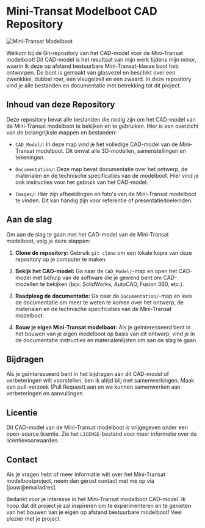# Mini-Transat Modelboot CAD Repository

![Mini-Transat Modelboot](mini_transat_model.png)

Welkom bij de Git-repository van het CAD-model voor de Mini-Transat modelboot! Dit CAD-model is het resultaat van mijn werk tijdens mijn minor, waarin ik deze op afstand bestuurbare Mini-Transat-klasse boot heb ontworpen. De boot is gemaakt van glasvezel en beschikt over een zwenkkiel, dubbel roer, een vleugelzeil en een zwaard. In deze repository vind je alle bestanden en documentatie met betrekking tot dit project.

## Inhoud van deze Repository

Deze repository bevat alle bestanden die nodig zijn om het CAD-model van de Mini-Transat modelboot te bekijken en te gebruiken. Hier is een overzicht van de belangrijkste mappen en bestanden:

- `CAD_Model/`: In deze map vind je het volledige CAD-model van de Mini-Transat modelboot. Dit omvat alle 3D-modellen, samenstellingen en tekeningen.

- `Documentation/`: Deze map bevat documentatie over het ontwerp, de materialen en de technische specificaties van de modelboot. Hier vind je ook instructies voor het gebruik van het CAD-model.

- `Images/`: Hier zijn afbeeldingen en foto's van de Mini-Transat modelboot te vinden. Dit kan handig zijn voor referentie of presentatiedoeleinden.

## Aan de slag

Om aan de slag te gaan met het CAD-model van de Mini-Transat modelboot, volg je deze stappen:

1. **Clone de repository:** Gebruik `git clone` om een lokale kopie van deze repository op je computer te maken.

2. **Bekijk het CAD-model:** Ga naar de `CAD_Model/`-map en open het CAD-model met behulp van de software die je gewend bent om CAD-modellen te bekijken (bijv. SolidWorks, AutoCAD, Fusion 360, etc.).

3. **Raadpleeg de documentatie:** Ga naar de `Documentation/`-map en lees de documentatie om meer te weten te komen over het ontwerp, de materialen en de technische specificaties van de Mini-Transat modelboot.

4. **Bouw je eigen Mini-Transat modelboot:** Als je geïnteresseerd bent in het bouwen van je eigen modelboot op basis van dit ontwerp, vind je in de documentatie instructies en materialenlijsten om aan de slag te gaan.

## Bijdragen

Als je geïnteresseerd bent in het bijdragen aan dit CAD-model of verbeteringen wilt voorstellen, ben ik altijd blij met samenwerkingen. Maak een pull-verzoek (Pull Request) aan en we kunnen samenwerken aan verbeteringen en aanvullingen.

## Licentie

Dit CAD-model van de Mini-Transat modelboot is vrijgegeven onder een open-source licentie. Zie het `LICENSE`-bestand voor meer informatie over de licentievoorwaarden.

## Contact

Als je vragen hebt of meer informatie wilt over het Mini-Transat modelbootproject, neem dan gerust contact met me op via [jouw@emailadres].

Bedankt voor je interesse in het Mini-Transat modelboot CAD-model. Ik hoop dat dit project je zal inspireren om te experimenteren en te genieten van het bouwen van je eigen op afstand bestuurbare modelboot! Veel plezier met je project.
